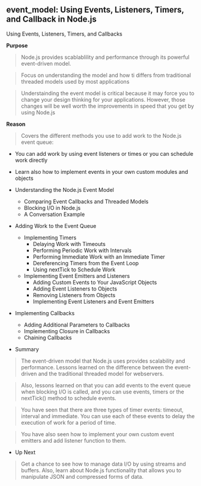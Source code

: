 ## event_model: Using Events, Listeners, Timers, and Callback in Node.js

Using Events, Listeners, Timers, and Callbacks 

**Purpose**
> Node.js provides scablablility and performance through its powerful event-driven model.

> Focus on understanding the model and how ti differs from traditional threaded models
> used by most applications

> Understainding the event model is critical because it may force you to change your
> design thinking for your applications.
> However, those changes will be well worth the improvements in speed that you get by
> using Node.js

**Reason**
> Covers the different methods you use to add work to the Node.js event queue:
- You can add work by using event listeners or times or you can schedule work directly
- Learn also how to implement events in your own custom modules and objects


- Understanding the Node.js Event Model
	- Comparing Event Callbacks and Threaded Models
	- Blocking I/O in Node.js
	- A Conversation Example
	
- Adding Work to the Event Queue
	- Implementing Timers
      - Delaying Work with Timeouts
      - Performing Periodic Work with Intervals
	  - Performing Immediate Work with an Immediate Timer
	  - Dereferencing Timers from the Event Loop
	  - Using nextTick to Schedule Work
	- Implementing Event Emitters and Listeners
		- Adding Custom Events to Your JavaScript Objects
		- Adding Event Listeners to Objects
		- Removing Listeners from Objects
		- Implementing Event Listeners and Event Emitters
		
- Implementing Callbacks
  - Adding Additional Parameters to Callbacks
  - Implementing Closure in Callbacks
  - Chaining Callbacks

- Summary
> The event-driven model that Node.js uses provides scalability and performance.
> Lessons learned on the difference between the event-driven and the traditional
> threaded model for webservers.

> Also, lessons learned on that you can add events to the event queue when blocking
> I/O is called, and you can use events, timers or the nextTick() method to schedule 
> events.

> You have seen that there are three types of timer events: timeout, interval and
> immediate. You can use each of these events to delay the execution of work for
> a period of time.

> You have also seen how to implement your own custom event emitters and add 
> listener function to them.

- Up Next
> Get a chance to see how to manage data I/O by using streams and buffers. Also, learn
> about Node.js functionality that allows you to manipulate JSON and compressed forms
> of data.
